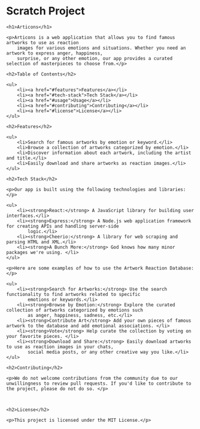 # Scratch Project



<!DOCTYPE html>
<html>

<head>
    <title>Articons README</title>
</head>

<body>

    <h1>Articons</h1>

    <p>Articons is a web application that allows you to find famous artworks to use as reaction
        images for various emotions and situations. Whether you need an artwork to express anger, happiness,
        surprise, or any other emotion, our app provides a curated selection of masterpieces to choose from.</p>

    <h2>Table of Contents</h2>

    <ul>
        <li><a href="#features">Features</a></li>
        <li><a href="#tech-stack">Tech Stack</a></li>
        <li><a href="#usage">Usage</a></li>
        <li><a href="#contributing">Contributing</a></li>
        <li><a href="#license">License</a></li>
    </ul>

    <h2>Features</h2>

    <ul>
        <li>Search for famous artworks by emotion or keyword.</li>
        <li>Browse a collection of artworks categorized by emotion.</li>
        <li>Discover information about each artwork, including the artist and title.</li>
        <li>Easily download and share artworks as reaction images.</li>
    </ul>

    <h2>Tech Stack</h2>

    <p>Our app is built using the following technologies and libraries:</p>

    <ul>
        <li><strong>React:</strong> A JavaScript library for building user interfaces.</li>
        <li><strong>Express:</strong> A Node.js web application framework for creating APIs and handling server-side
            logic.</li>
        <li><strong>Cheerio:</strong> A library for web scraping and parsing HTML and XML.</li>
        <li><strong>A Bunch More:</strong> God knows how many minor packages we're using. </li>
    </ul>

    <p>Here are some examples of how to use the Artwork Reaction Database:</p>

    <ul>
        <li><strong>Search for Artworks:</strong> Use the search functionality to find artworks related to specific
            emotions or keywords.</li>
        <li><strong>Browse by Emotion:</strong> Explore the curated collection of artworks categorized by emotions such
            as anger, happiness, sadness, etc.</li>
        <li><strong>Contribute Art</strong> Add your own pieces of famous artwork to the database and add emotional associations. </li>
        <li><strong>Vote</strong> Help curate the collection by voting on your favorite pieces. </li>
        <li><strong>Download and Share:</strong> Easily download artworks to use as reaction images in your chats,
            social media posts, or any other creative way you like.</li>
    </ul>

    <h2>Contributing</h2>

    <p>We do not welcome contributions from the community due to our unwillingness to review pull requests. If you'd like to contribute to the project, please do not do so. </p>

    

    <h2>License</h2>

    <p>This project is licensed under the MIT License.</p>